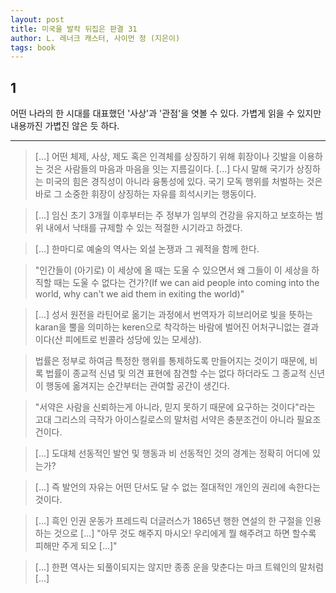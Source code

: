 ```yaml
---
layout: post
title: 미국을 발칵 뒤집은 판결 31
author: L. 레너크 캐스터, 사이먼 정 (지은이)
tags: book
---
```


## 1
어떤 나라의 한 시대를 대표했던 '사상'과 '관점'을 엿볼 수 있다. 가볍게 읽을 수 있지만 내용까진 가볍진 않은 듯 하다.

----

> [...] 어떤 체제, 사상, 제도 혹은 인격체를 상징하기 위해 휘장이나 깃발을 이용하는 것은 사람들의 마음과 마음을 잇는 지름길이다. [...] 다시 말해 국기가 상징하는 미국의 힘은 경직성이 아니라 융통성에 있다. 국기 모독 행위를 처벌하는 것은 바로 그 소중한 휘장이 상징하는 자유를 희석시키는 행동이다.

> [...] 임신 초기 3개월 이후부터는 주 정부가 임부의 건강을 유지하고 보호하는 범위 내에서 낙태를 규제할 수 있는 적절한 시기라고 하겠다.

> [...] 한마디로 예술의 역사는 외설 논쟁과 그 궤적을 함께 한다.

> "인간들이 (아기로) 이 세상에 올 때는 도울 수 있으면서 왜 그들이 이 세상을 하직할 때는 도울 수 없다는 건가?(If we can aid people into coming into the world, why can't we aid them in exiting the world)"

> [...] 성서 원전을 라틴어로 옮기는 과정에서 번역자가 히브리어로 빛을 뜻하는 karan을 뿔을 의미하는 keren으로 착각하는 바람에 벌어진 어처구니없는 결과이다(산 피에트로 빈콜라 성당에 있는 모세상).

> 법률은 정부로 하여금 특정한 행위를 통제하도록 만들어지는 것이기 때문에, 비록 법률이 종교적 신념 및 의견 표현에 참견할 수는 없다 하더라도 그 종교적 신년이 행동에 옮겨지는 순간부터는 관여할 공간이 생긴다.

> "서약은 사람을 신뢰하는게 아니라, 믿지 못하기 때문에 요구하는 것이다"라는 고대 그리스의 극작가 아이스킬로스의 말처럼 서약은 충분조건이 아니라 필요조건이다.

> [...] 도대체 선동적인 발언 및 행동과 비 선동적인 것의 경계는 정확히 어디에 있는가? 

> [...] 즉 발언의 자유는 어떤 단서도 달 수 없는 절대적인 개인의 권리에 속한다는 것이다.

> [...] 흑인 인권 운동가 프레드릭 더글러스가 1865년 행한 연설의 한 구절을 인용하는 것으로 [...] "아무 것도 해주지 마시오! 우리에게 뭘 해주려고 하면 할수록 피해만 주게 되오 [...]"

> [...] 한편 역사는 되풀이되지는 않지만 종종 운을 맞춘다는 마크 트웨인의 말처럼 [...]



